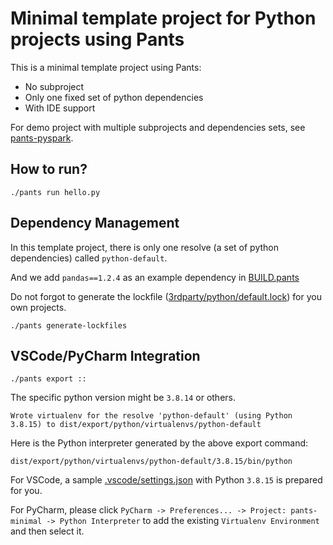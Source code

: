 # Minimal template project for Python projects using Pants

This is a minimal template project using Pants:
+ No subproject
+ Only one fixed set of python dependencies
+ With IDE support

For demo project with multiple subprojects and dependencies sets, see [pants-pyspark](https://github.com/da-tubi/pants-pyspark).

## How to run?
```
./pants run hello.py
```

## Dependency Management
In this template project, there is only one resolve (a set of python dependencies) called `python-default`.

And we add `pandas==1.2.4` as an example dependency in [BUILD.pants](BUILD.pants)

Do not forgot to generate the lockfile ([3rdparty/python/default.lock](3rdparty/python/default.lock)) for you own projects.
```
./pants generate-lockfiles
```

## VSCode/PyCharm Integration
```
./pants export ::
```

The specific python version might be `3.8.14` or others.
```
Wrote virtualenv for the resolve 'python-default' (using Python 3.8.15) to dist/export/python/virtualenvs/python-default
```

Here is the Python interpreter generated by the above export command:
```
dist/export/python/virtualenvs/python-default/3.8.15/bin/python
```

For VSCode, a sample [.vscode/settings.json](.vscode/settings.json) with Python `3.8.15` is prepared for you.

For PyCharm, please click `PyCharm -> Preferences... -> Project: pants-minimal -> Python Interpreter` to add the existing `Virtualenv Environment` and then select it.
